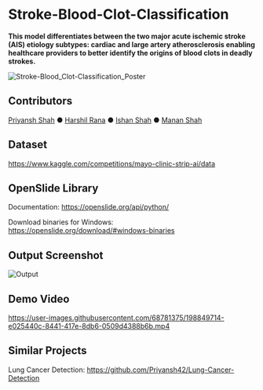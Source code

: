 # Stroke-Blood-Clot-Classification

**This model differentiates between the two major acute ischemic stroke (AIS) etiology subtypes: cardiac and large artery atherosclerosis enabling healthcare providers to better identify the origins of blood clots in deadly strokes.**

![Stroke-Blood_Clot-Classification_Poster](https://user-images.githubusercontent.com/68781375/205431849-297748b8-4209-49e6-a1de-5d9ba48382eb.png)

## Contributors

[Priyansh Shah](https://github.com/Priyansh42) ● [Harshil Rana](https://github.com/harshil311) ● [Ishan Shah](https://github.com/ishanshah1802) ● [Manan Shah](https://github.com/Manan2606)

## Dataset

https://www.kaggle.com/competitions/mayo-clinic-strip-ai/data

## OpenSlide Library

Documentation: https://openslide.org/api/python/

Download binaries for Windows: https://openslide.org/download/#windows-binaries

## Output Screenshot

![Output](https://user-images.githubusercontent.com/68781375/200110713-f88c5b3a-bcbf-4826-94c2-ca2fda0ededf.JPG)

## Demo Video

https://user-images.githubusercontent.com/68781375/198849714-e025440c-8441-417e-8db6-0509d4388b6b.mp4

## Similar Projects

Lung Cancer Detection: https://github.com/Priyansh42/Lung-Cancer-Detection
